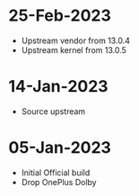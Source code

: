 # 25-Feb-2023
- Upstream vendor from 13.0.4
- Upstream kernel from 13.0.5

# 14-Jan-2023
- Source upstream

# 05-Jan-2023
- Initial Official build
- Drop OnePlus Dolby


